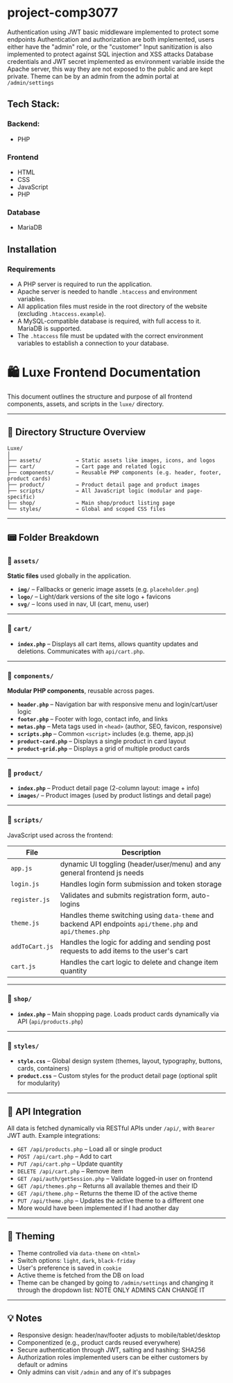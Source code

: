 # project-comp3077

Authentication using JWT 
basic middleware implemented to protect some endpoints
Authentication and authorization are both implemented, users either have the "admin" role, or the "customer"
Input sanitization is also implemented to protect against SQL injection and XSS attacks
Database credentials and JWT secret implemented as environment variable inside the Apache server, this way they are not exposed to the public and are kept private.
Theme can be by an admin from the admin portal at `/admin/settings`

## Tech Stack:
### Backend:
- PHP
### Frontend
- HTML
- CSS
- JavaScript
- PHP
### Database
- MariaDB

## Installation
### Requirements

- A PHP server is required to run the application.
- Apache server is needed to handle `.htaccess` and environment variables.
- All application files must reside in the root directory of the website (excluding `.htaccess.example`).
- A MySQL-compatible database is required, with full access to it. MariaDB is supported.
- The `.htaccess` file must be updated with the correct environment variables to establish a connection to your database.


# 🛍️ Luxe Frontend Documentation

This document outlines the structure and purpose of all frontend components, assets, and scripts in the `luxe/` directory.

---

## 📁 Directory Structure Overview

```
Luxe/
│
├── assets/           → Static assets like images, icons, and logos
├── cart/             → Cart page and related logic
├── components/       → Reusable PHP components (e.g. header, footer, product cards)
├── product/          → Product detail page and product images
├── scripts/          → All JavaScript logic (modular and page-specific)
├── shop/             → Main shop/product listing page
└── styles/           → Global and scoped CSS files
```

---

## 📟 Folder Breakdown

### 📁 `assets/`

**Static files** used globally in the application.

- **`img/`** – Fallbacks or generic image assets (e.g. `placeholder.png`)
- **`logo/`** – Light/dark versions of the site logo + favicons
- **`svg/`** – Icons used in nav, UI (cart, menu, user)

---

### 📁 `cart/`

- **`index.php`** – Displays all cart items, allows quantity updates and deletions. Communicates with `api/cart.php`.

---

### 📁 `components/`

**Modular PHP components**, reusable across pages.

- **`header.php`** – Navigation bar with responsive menu and login/cart/user logic
- **`footer.php`** – Footer with logo, contact info, and links
- **`metas.php`** – Meta tags used in `<head>` (author, SEO, favicon, responsive)
- **`scripts.php`** – Common `<script>` includes (e.g. theme, app.js)
- **`product-card.php`** – Displays a single product in card layout
- **`product-grid.php`** – Displays a grid of multiple product cards

---

### 📁 `product/`

- **`index.php`** – Product detail page (2-column layout: image + info)
- **`images/`** – Product images (used by product listings and detail page)

---

### 📁 `scripts/`

JavaScript used across the frontend:

| File              | Description |
|-------------------|-------------|
| `app.js`          | dynamic UI toggling (header/user/menu) and any general frontend js needs |
| `login.js`        | Handles login form submission and token storage |
| `register.js`     | Validates and submits registration form, auto-logins |
| `theme.js`        | Handles theme switching using `data-theme` and backend API endpoints `api/theme.php` and `api/themes.php` |
| `addToCart.js`    | Handles the logic for adding and sending post requests to add items to the user's cart | 
| `cart.js`         | Handles the cart logic to delete and change item quantity | 

---

### 📁 `shop/`

- **`index.php`** – Main shopping page. Loads product cards dynamically via API (`api/products.php`)

---

### 📁 `styles/`

- **`style.css`** – Global design system (themes, layout, typography, buttons, cards, containers)
- **`product.css`** – Custom styles for the product detail page (optional split for modularity)

---

## 🔁 API Integration

All data is fetched dynamically via RESTful APIs under `/api/`, with `Bearer` JWT auth. Example integrations:

- `GET /api/products.php` – Load all or single product
- `POST /api/cart.php` – Add to cart
- `PUT /api/cart.php` – Update quantity
- `DELETE /api/cart.php` – Remove item
- `GET /api/auth/getSession.php` – Validate logged-in user on frontend
- `GET /api/themes.php` – Returns all available themes and their ID
- `GET /api/theme.php` – Returns the theme ID of the active theme
- `PUT /api/theme.php` – Updates the active theme to a different one
- More would have been implemented if I had another day
---

## 🌙 Theming

- Theme controlled via `data-theme` on `<html>`
- Switch options: `light`, `dark`, `black-friday`
- User's preference is saved in `cookie`
- Active theme is fetched from the DB on load 
- Theme can be changed by going to `/admin/settings` and changing it through the dropdown list: NOTE ONLY ADMINS CAN CHANGE IT

---

## 💡 Notes

- Responsive design: header/nav/footer adjusts to mobile/tablet/desktop
- Componentized (e.g., product cards reused everywhere)
- Secure authentication through JWT, salting and hashing: SHA256
- Authorization roles implemented users can be either customers by default or admins
- Only admins can visit `/admin` and any of it's subpages
